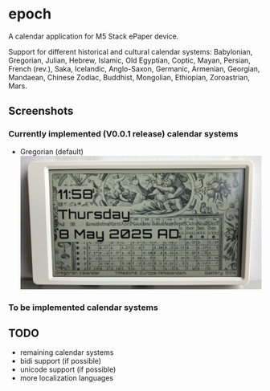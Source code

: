 # epoch

A calendar application for M5 Stack ePaper device.

Support for different historical and cultural calendar systems: Babylonian, Gregorian, Julian, Hebrew, Islamic, Old Egyptian, Coptic, Mayan, Persian, French (rev.), Saka, Icelandic, Anglo-Saxon, Germanic, Armenian, Georgian, Mandaean, Chinese Zodiac, Buddhist, Mongolian, Ethiopian, Zoroastrian, Mars.

## Screenshots

### Currently implemented (V0.0.1 release) calendar systems

* Gregorian (default)
  ![Gregorian](https://github.com/jsoeterbroek/epoch/blob/main/assets/screens/gregorian.jpg)

### To be implemented calendar systems



## TODO
* remaining calendar systems
* bidi support (if possible)
* unicode support (if possible)
* more localization languages
